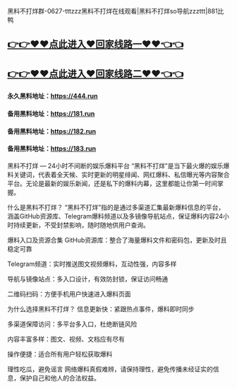 黑料不打烊群-0627-tttzzz黑料不打烊在线观看|黑料不打烊so导航zzzttt|881比鸭

## [👉👉♥♥点此进入♥回家线路一♥♥👈👈](https://unpkg.com/182run/index.html)
## [👉👉♥♥点此进入♥回家线路二♥♥👈👈](https://unpkg.com/182-1run/index.html)

#### 永久黑料地址：https://444.run
#### 备用黑料地址：https://181.run
#### 备用黑料地址：https://182.run
#### 备用黑料地址：https://183.run

黑料不打烊 — 24小时不间断的娱乐爆料平台
“黑料不打烊”是当下最火爆的娱乐爆料关键词，代表着全天候、实时更新的明星绯闻、网红爆料、私信曝光等内容聚合平台。无论是最新的娱乐新闻，还是私下的爆料内幕，这里都能让你第一时间掌握。

什么是黑料不打烊？
“黑料不打烊”指的是通过多渠道汇集最新爆料信息的平台，涵盖GitHub资源库、Telegram爆料频道以及多镜像导航站点，保证爆料内容24小时持续更新，不受封禁影响，随时随地供用户查询。

爆料入口及资源合集
GitHub资源库：整合了海量爆料文件和密码包，更新及时且稳定可靠

Telegram频道：实时推送图文视频爆料，互动性强，内容多样

导航与镜像站点：多入口设计，有效防封锁，保证访问畅通

二维码扫码：方便手机用户快速进入爆料页面

为什么选择黑料不打烊？
信息更新快：紧跟热点事件，爆料即时同步

多渠道保障访问：多平台多入口，杜绝断链风险

内容丰富多样：图文、视频、文档应有尽有

操作便捷：适合所有用户轻松获取爆料

理性吃瓜，避免谣言
网络爆料真假难辨，请保持理性，避免传播未经证实的信息，保护自己和他人的合法权益。













